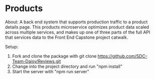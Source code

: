 # Products
About:
A back end system that supports production traffic to a product details page.  This products microservice optimizes product data scaled across multiple services, and makes up one of three parts of the full API that services data to the Front End Capstone project catwalk.

Setup:
1. Fork and clone the package with git clone https://github.com/SDC-Team-Daisy/Reviews.git
2. Change into the project directory and run "npm install"
3. Start the server with "npm run server"
